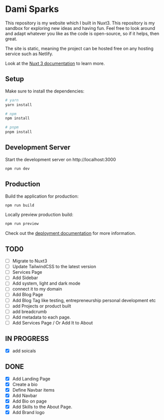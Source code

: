 # Dami Sparks

This repository is my website which I built in Nuxt3.
This repository is my sandbox for exploring new ideas and having fun. Feel free to look around and adapt whatever you like as the code is open-source, so if it helps, then great.

The site is static, meaning the project can be hosted free on any hosting service such as Netlify.

Look at the [Nuxt 3 documentation](https://nuxt.com/docs/getting-started/introduction) to learn more.

## Setup

Make sure to install the dependencies:

```bash
# yarn
yarn install

# npm
npm install

# pnpm
pnpm install
```

## Development Server

Start the development server on http://localhost:3000

```bash
npm run dev
```

## Production

Build the application for production:

```bash
npm run build
```

Locally preview production build:

```bash
npm run preview
```

Check out the [deployment documentation](https://nuxt.com/docs/getting-started/deployment) for more information.

## TOD0

- [ ] Migrate to Nuxt3
- [ ] Update TailwindCSS to the latest version
- [ ] Services Page
- [ ] Add Sidebar
- [ ] Add system, light and dark mode
- [ ] connect it to my domain
- [ ] Add Blog Page
- [ ] Add Blog Tag like testing, entrepreneurship personal development etc
- [ ] add Projects or product built
- [ ] add breadcrumb
- [ ] Add metadata to each page.
- [ ] Add Services Page / Or Add It to About

## IN PROGRESS

- [x] add soicals

## DONE

- [x] Add Landing Page
- [x] Create a bio
- [x] Define Navbar items
- [x] Add Navbar
- [x] Add Bio on page
- [x] Add Skills to the About Page.
- [x] Add Brand logo
